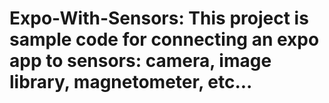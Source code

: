 # Expo-With-Sensors: This project is sample code for connecting an expo app to sensors: camera, image library, magnetometer, etc...

